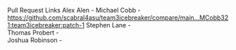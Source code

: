 Pull Request Links
Alex Alen        - 
Michael Cobb     - https://github.com/scabral4asu/team3icebreaker/compare/main...MCobb321:team3icebreaker:patch-1
Stephen Lane     -  
Thomas Probert   -  
Joshua Robinson  -  
